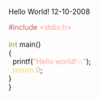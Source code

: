 Hello World!
12-10-2008

<div id="code">
<font color="#cd5c5c">#include </font><font color="#ffa0a0">&lt;stdio.h&gt;</font><br>
<br>
<font color="#bdb76b"><b>int</b></font>&nbsp;main()<br>
{<br>
&nbsp;&nbsp;printf(<font color="#ffa0a0">&quot;Hello world!</font><font color="#ffdead">\n</font><font color="#ffa0a0">&quot;</font>);<br>
&nbsp;&nbsp;<font color="#f0e68c"><b>return</b></font>&nbsp;<font color="#ffa0a0">0</font>;<br>
}<br>
</div>
}
